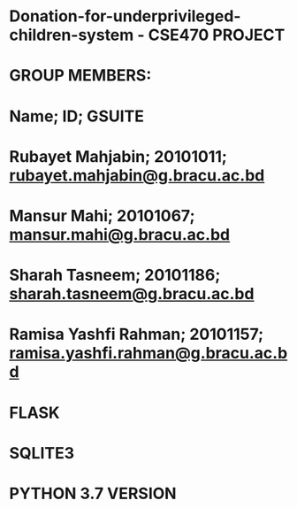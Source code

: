 # Donation-for-underprivileged-children-system - CSE470 PROJECT
#                        GROUP MEMBERS:
#       Name;          ID;               GSUITE
# Rubayet Mahjabin; 20101011; rubayet.mahjabin@g.bracu.ac.bd
# Mansur Mahi;      20101067; mansur.mahi@g.bracu.ac.bd
# Sharah Tasneem;   20101186; sharah.tasneem@g.bracu.ac.bd
# Ramisa Yashfi Rahman; 20101157; ramisa.yashfi.rahman@g.bracu.ac.bd
# FLASK
# SQLITE3
# PYTHON 3.7 VERSION

